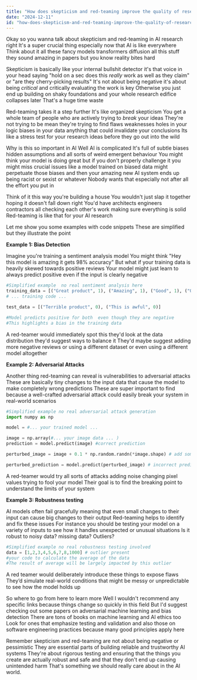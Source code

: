 ```yaml
---
title: "How does skepticism and red-teaming improve the quality of research ideas in AI?"
date: "2024-12-11"
id: "how-does-skepticism-and-red-teaming-improve-the-quality-of-research-ideas-in-ai"
---
```


Okay so you wanna talk about skepticism and red-teaming in AI research right  It's a super crucial thing especially now that AI is like everywhere  Think about it all these fancy models  transformers  diffusion  all this stuff  they sound amazing in papers but  you know  reality bites  hard  

Skepticism is basically like your internal bullshit detector  it's that voice in your head saying "hold on a sec  does this *really* work as well as they claim" or "are they cherry-picking results"  It's not about being negative  it's about being *critical*  and critically evaluating the work is key  Otherwise you just end up building on shaky foundations and your whole research edifice collapses later  That's a huge time waste  

Red-teaming takes it a step further  It's like  organized skepticism  You get a whole team of people who are actively trying to *break* your ideas  They're not trying to be mean  they're trying to find flaws  weaknesses  holes in your logic  biases in your data  anything that could invalidate your conclusions  Its like a stress test for your research ideas  before they go out into the wild  

Why is this so important in AI  Well  AI is complicated  It's full of subtle biases  hidden assumptions  and all sorts of weird emergent behaviour  You might think your model is doing great  but if you don't properly challenge it  you might miss crucial issues  like  a model trained on biased data might perpetuate those biases  and then your amazing new AI system ends up being racist or sexist or whatever  Nobody wants that  especially not after all the effort you put in  

Think of it this way  you're building a house  You wouldn't just slap it together hoping it doesn't fall down  right  You'd have architects  engineers  contractors  all checking each other's work  making sure everything is solid  Red-teaming is like that  for your AI research   

Let me show you some examples with code snippets  These are simplified  but they illustrate the point

**Example 1: Bias Detection**

Imagine you're training a sentiment analysis model  You might think  "Hey this model is amazing it gets 98% accuracy"  But what if your training data is heavily skewed towards positive reviews  Your model might just learn to always predict positive  even if the input is clearly negative  

```python
#Simplified example  no real sentiment analysis here
training_data = [("Great product", 1), ("Amazing", 1), ("Good", 1), ("Okay", 0), ("Bad", 0)] #heavily positive biased data
# ... training code ...

test_data = [("Terrible product", 0), ("This is awful", 0)]

#Model predicts positive for both  even though they are negative
#This highlights a bias in the training data
```

A red-teamer would immediately spot this  they'd look at the data distribution  they'd suggest ways to balance it  They'd maybe suggest adding more negative reviews  or using a different dataset  or even using a different model altogether  

**Example 2: Adversarial Attacks**

Another thing red-teaming can reveal is vulnerabilities to adversarial attacks  These are basically tiny changes to the input data that cause the model to make completely wrong predictions  These are super important to find  because a well-crafted adversarial attack could easily break your system in real-world scenarios  

```python
#Simplified example no real adversarial attack generation
import numpy as np

model = #... your trained model ...

image = np.array(#... your image data ... )
prediction = model.predict(image) #correct prediction

perturbed_image = image + 0.1 * np.random.randn(*image.shape) # add some random noise

perturbed_prediction = model.predict(perturbed_image) # incorrect prediction - this could happen  

```

A red-teamer would try all sorts of attacks  adding noise  changing pixel values  trying to fool your model  Their goal is to find the breaking point  to understand the limits of your system  

**Example 3: Robustness testing**

AI models often fail gracefully  meaning that even small changes to their input can cause big changes to their output   Red-teaming helps to identify and fix these issues  For instance you should be testing your model on a variety of inputs  to see how it handles unexpected or unusual situations  Is it robust to noisy data?  missing data?  Outliers?  

```python
#Simplified example no real robustness testing involved
data = [1,2,3,4,5,6,7,8,1000] # outlier present
#your code to calculate the average of the data
#The result of average will be largely impacted by this outlier
```


A red teamer would deliberately introduce these things to expose flaws  They’d simulate real-world conditions that might be messy or unpredictable to see how the model holds up  

So  where to go from here  to learn more  Well  I wouldn't recommend any specific links  because things change so quickly in this field  But  I'd suggest checking out some papers on adversarial machine learning  and bias detection  There are tons of books on machine learning and AI ethics too  Look for ones that emphasize testing and validation  and also those on software engineering practices because  many good principles apply here  

Remember  skepticism and red-teaming are not about being negative or pessimistic  They are essential parts of building reliable and trustworthy AI systems   They're about rigorous testing and ensuring that the things you create are actually robust and safe  and  that they don't end up causing unintended harm  That's something we should really care about in  the AI world.
